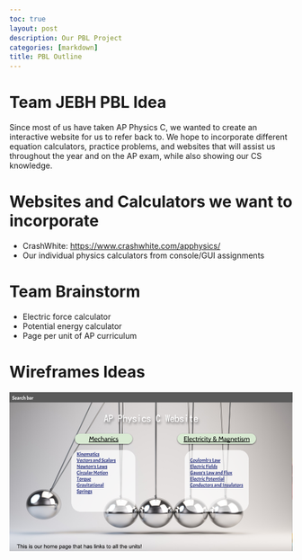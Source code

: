 ```yaml
--- 
toc: true
layout: post
description: Our PBL Project
categories: [markdown]
title: PBL Outline
---
```

# Team JEBH PBL Idea

Since most of us have taken AP Physics C, we wanted to create an interactive website for us to refer back to. We hope to incorporate different equation calculators, practice problems, and websites that will assist us throughout the year and on the AP exam, while also showing our CS knowledge.
 # Websites and Calculators we want to incorporate
 
- CrashWhite: https://www.crashwhite.com/apphysics/
- Our individual physics calculators from console/GUI assignments
# Team Brainstorm

- Electric force calculator
- Potential energy calculator
- Page per unit of AP curriculum
# Wireframes Ideas

![Home Page](https://github.com/bgt072105/CSA-tri1-teamrepo/blob/master/images/Wireframes.png)

